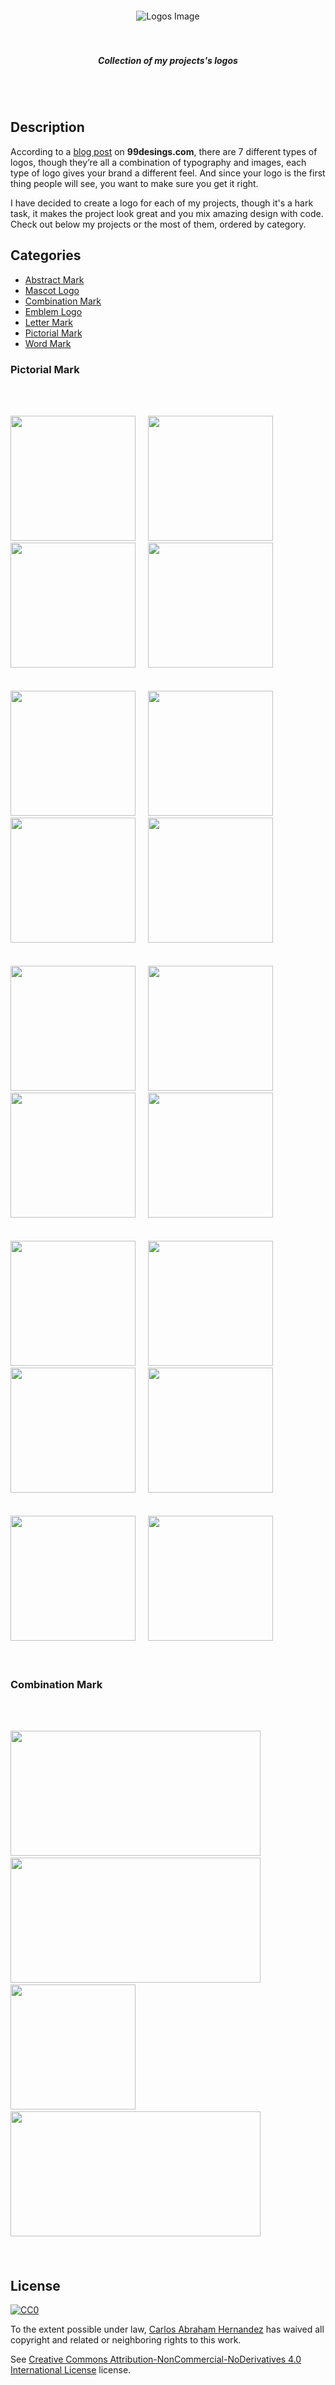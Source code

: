 <div align="center">
  <br>
  <br>
  <br>
  <br>
  <img src="https://cdn.abranhe.com/projects/logos/logos.png" alt= "Logos Image">
  <br>
  <br>
  <br>
  <h5>Collection of my projects's logos</h5>
  <br>
  <br>
</div>

<!-- https://web.archive.org/web/20181025174704/https://99designs.com/blog/tips/types-of-logos/# -->

## Description

According to a [blog post](https://99designs.com/blog/tips/types-of-logos/) on **99desings.com**, there are 7 different types of logos, though they’re all a combination of typography and images, each type of logo gives your brand a different feel. And since your logo is the first thing people will see, you want to make sure you get it right. 

I have decided to create a logo for each of my projects, though it's a hark task, it makes the project look great and you mix amazing design with code. Check out below my projects or the most of them, ordered by category.

##  Categories 

- [Abstract Mark](#abstract-mark)
- [Mascot Logo](#mascot-logo)
- [Combination Mark](#combination-mark)
- [Emblem Logo](#emblem-logo)
- [Letter Mark](#letter-mark)
- [Pictorial Mark](#pictorial-mark)
- [Word Mark](#word-mark)


### Pictorial Mark

<br><br>

[<img src="https://cdn.abranhe.com/projects/topdf/topdf.svg" width="200px" height="200px">][topdf]&nbsp;&nbsp;&nbsp;&nbsp;
[<img src="https://cdn.abranhe.com/projects/lupe/logo.svg" width="200px" height="200px">][lupe]&nbsp;&nbsp;&nbsp;&nbsp;
[<img src="https://cdn.abranhe.com/projects/s-to-o/logo.svg" width="200px" height="200px">][s-to-o]&nbsp;&nbsp;&nbsp;&nbsp;
[<img src="https://cdn.abranhe.com/projects/init-editorconfig/logo.png" width="200px" height="200px">][init-editorconfig]&nbsp;&nbsp;&nbsp;&nbsp;
<br><br><br>
[<img src="https://cdn.abranhe.com/projects/consecutively-unique/logo.svg" width="200px" height="200px">][consecutively-unique]&nbsp;&nbsp;&nbsp;&nbsp;
[<img src="https://cdn.abranhe.com/projects/arg/logo.svg" width="200px" height="200px">][arg]&nbsp;&nbsp;&nbsp;&nbsp;
[<img src="https://cdn.abranhe.com/projects/gong/gong.svg" width="200px" height="200px">][gong]&nbsp;&nbsp;&nbsp;&nbsp;
[<img src="https://cdn.abranhe.com/projects/github-npm/logo.svg" width="200px" height="200px">][github-npm]&nbsp;&nbsp;&nbsp;&nbsp;
<br><br><br>
[<img src="https://cdn.abranhe.com/projects/bigdecimal/logo.svg" width="200px" height="200px">][bigdecimal]&nbsp;&nbsp;&nbsp;&nbsp;
[<img src="https://cdn.abranhe.com/projects/algorithms/logo.svg" width="200px" height="200px">][algorithms]&nbsp;&nbsp;&nbsp;&nbsp;
[<img src="https://cdn.abranhe.com/projects/tryhtml/tryhtml.svg" width="200px" height="200px">][tryhtml]&nbsp;&nbsp;&nbsp;&nbsp;
[<img src="https://cdn.abranhe.com/projects/popular-repos/logo.png" width="200px" height="200px">][popular-repos]&nbsp;&nbsp;&nbsp;&nbsp;
<br><br><br>
[<img src="https://cdn.abranhe.com/projects/permutated/logo.svg" width="200px" height="200px">][permutated]&nbsp;&nbsp;&nbsp;&nbsp;
[<img src="https://cdn.abranhe.com/abraham/abrahamjs.png" width="200px" height="200px">][abranhe-js]&nbsp;&nbsp;&nbsp;&nbsp;
[<img src="https://cdn.abranhe.com/projects/sta/logo.svg" width="200px" height="200px">][sta]&nbsp;&nbsp;&nbsp;&nbsp;
[<img src="https://cdn.abranhe.com/projects/randn/randn.png" width="200px" height="200px">][randn]&nbsp;&nbsp;&nbsp;&nbsp;
<br><br><br>
[<img src="https://cdn.abranhe.com/projects/multiplication/logo.svg" width="200px" height="200px">][multiplication]&nbsp;&nbsp;&nbsp;&nbsp;
[<img src="https://cdn.abranhe.com/projects/subtraction/logo.svg" width="200px" height="200px">][subtraction]&nbsp;&nbsp;&nbsp;&nbsp;
<br><br><br>

### Combination Mark

<br><br>

[<img src="https://cdn.abranhe.com/projects/openup/logo.png" width="400px" height="200px">][openup]&nbsp;&nbsp;&nbsp;&nbsp;
[<img src="https://cdn.abranhe.com/projects/username/logo.svg" width="400px" height="200px">][username]&nbsp;&nbsp;&nbsp;&nbsp;
[<img src="https://cdn.abranhe.com/projects/wtii/logo.svg" width="200px" height="200px">][wtii]&nbsp;&nbsp;&nbsp;&nbsp;
[<img src="https://cdn.abranhe.com/projects/dtfe/dtfe.png" width="400px" height="200px">][dtfe]&nbsp;&nbsp;&nbsp;&nbsp;
<br><br><br>

<!----------------------------- Apps links ------------------------------>
[topdf]: https://github.com/abranhe/topdf
[username]: https://github.com/abranhe/username
[gong]: https://github.com/abranhe/gong
[openup]: https://github.com/abranhe/openup
[lupe]: https://github.com/abranhe/lupe
[init-editorconfig]: https://github.com/abranhe/init-editorconfig
[consecutively-unique]: https://github.com/abranhe/consecutively-unique
[arg]: https://github.com/abranhe/arg
[bigdecimal]: https://github.com/abranhe/bigdecimal
[s-to-o]: https://github.com/abranhe/s-to-o
[github-npm]: https://github.com/abranhe/github-npm
[algorithms]: https://github.com/abranhe/algorithms
[tryhtml]: https://tryht.ml/instagram
[popular-repos]: https://github.com/abranhe/popular-repos
[permutated]: https://github.com/abranhe/permutated
[abranhe-js]: https://github.com/abranhe/abranhe
[sta]: https://github.com/abranhe/sta
[randn]: https://github.com/abranhe/randn
[dtfe]: https://github.com/abranhe/dtfe
[wtii]: https://github.com/abranhe/wtii
[multiplication]: https://github.com/abranhe/multiplication
[subtraction]: https://github.com/abranhe/subtraction

## License

[![CC0](https://i.creativecommons.org/l/by-nc-nd/4.0/88x31.png)](http://creativecommons.org/licenses/by-nc-nd/4.0/)

To the extent possible under law, [Carlos Abraham Hernandez](https://abranhe.com) has waived all copyright and related or neighboring rights to this work.

See [Creative Commons Attribution-NonCommercial-NoDerivatives 4.0 International License](https://github.com/abranhe/logos/blob/master/license) license.
